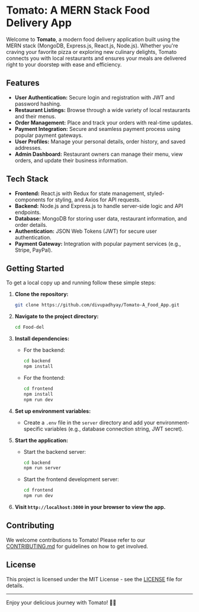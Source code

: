 # Tomato: A MERN Stack Food Delivery App

Welcome to **Tomato**, a modern food delivery application built using the MERN stack (MongoDB, Express.js, React.js, Node.js). Whether you're craving your favorite pizza or exploring new culinary delights, Tomato connects you with local restaurants and ensures your meals are delivered right to your doorstep with ease and efficiency.

## Features

- **User Authentication:** Secure login and registration with JWT and password hashing.
- **Restaurant Listings:** Browse through a wide variety of local restaurants and their menus.
- **Order Management:** Place and track your orders with real-time updates.
- **Payment Integration:** Secure and seamless payment process using popular payment gateways.
- **User Profiles:** Manage your personal details, order history, and saved addresses.
- **Admin Dashboard:** Restaurant owners can manage their menu, view orders, and update their business information.

## Tech Stack

- **Frontend:** React.js with Redux for state management, styled-components for styling, and Axios for API requests.
- **Backend:** Node.js and Express.js to handle server-side logic and API endpoints.
- **Database:** MongoDB for storing user data, restaurant information, and order details.
- **Authentication:** JSON Web Tokens (JWT) for secure user authentication.
- **Payment Gateway:** Integration with popular payment services (e.g., Stripe, PayPal).

## Getting Started

To get a local copy up and running follow these simple steps:

1. **Clone the repository:**
   ```bash
   git clone https://github.com/divupadhyay/Tomato-A_Food_App.git
   ```
2. **Navigate to the project directory:**
   ```bash
   cd Food-del
   ```
3. **Install dependencies:**
   - For the backend:
     ```bash
     cd backend
     npm install
     
     ```
   - For the frontend:
     ```bash
     cd frontend
     npm install
     npm run dev
     ```

4. **Set up environment variables:**
   - Create a `.env` file in the `server` directory and add your environment-specific variables (e.g., database connection string, JWT secret).

5. **Start the application:**
   - Start the backend server:
     ```bash
     cd backend
     npm run server
     ```
   - Start the frontend development server:
     ```bash
     cd frontend
     npm run dev
     ```

6. **Visit `http://localhost:3000` in your browser to view the app.**

## Contributing

We welcome contributions to Tomato! Please refer to our [CONTRIBUTING.md](CONTRIBUTING.md) for guidelines on how to get involved.

## License

This project is licensed under the MIT License - see the [LICENSE](LICENSE) file for details.

---

Enjoy your delicious journey with Tomato! 🍅🚀
